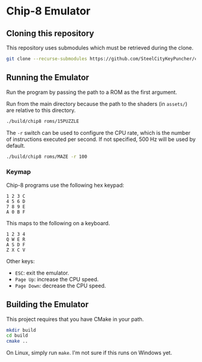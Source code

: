 Chip-8 Emulator
===

## Cloning this repository

This repository uses submodules which must be retrieved during the clone.
```bash
git clone --recurse-submodules https://github.com/SteelCityKeyPuncher/chip8.git
```

## Running the Emulator

Run the program by passing the path to a ROM as the first argument.

Run from the main directory because the path to the shaders (in `assets/`) are relative to this directory.

```bash
./build/chip8 roms/15PUZZLE
```

The `-r` switch can be used to configure the CPU rate, which is the number of instructions executed per second. If not specified, 500 Hz will be used by default.

```bash
./build/chip8 roms/MAZE -r 100
```

### Keymap

Chip-8 programs use the following hex keypad:
```
1 2 3 C
4 5 6 D
7 8 9 E
A 0 B F
```

This maps to the following on a keyboard.
```
1 2 3 4
Q W E R
A S D F
Z X C V
```

Other keys:
* `ESC`: exit the emulator.
* `Page Up`: increase the CPU speed.
* `Page Down`: decrease the CPU speed.

## Building the Emulator

This project requires that you have CMake in your path.

```bash
mkdir build
cd build
cmake ..
```

On Linux, simply run `make`. I'm not sure if this runs on Windows yet.
